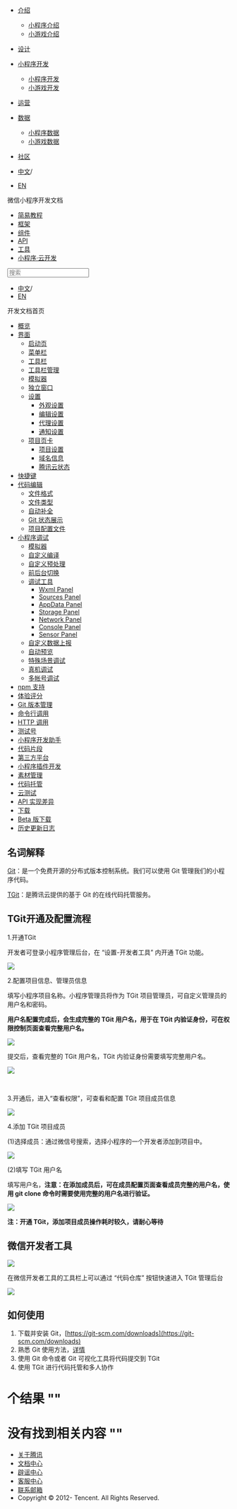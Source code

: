 <div class="book with-summary">

<div class="head">

<div class="head_box">

# [](javascript:; "_('微信公众平台 小程序')")

<div class="header_ctrls">

*   [介绍](javascript:;)
    *   [小程序介绍](https://developers.weixin.qq.com/miniprogram/introduction/index.html?t=18091415)
    *   [小游戏介绍](https://developers.weixin.qq.com/minigame/introduction/index.html?t=18091415)
*   [设计](https://developers.weixin.qq.com/miniprogram/design/index.html?t=18091415)
*   [小程序开发](javascript:;)
    *   [小程序开发](https://developers.weixin.qq.com/miniprogram/dev/index.html?t=18091415)
    *   [小游戏开发](https://developers.weixin.qq.com/minigame/dev/index.html?t=18091415)
*   [运营](https://developers.weixin.qq.com/miniprogram/product/index.html?t=18091415)
*   [数据](javascript:;)
    *   [小程序数据](https://developers.weixin.qq.com/miniprogram/analysis/index.html?t=18091415)
    *   [小游戏数据](https://developers.weixin.qq.com/minigame/analysis/index.html?t=18091415)
*   [社区](https://developers.weixin.qq.com/)

*   [中文](https://developers.weixin.qq.com/miniprogram/dev/qcloud/tgit.html?t=18091415)<span class="split-line">/</span>
*   [EN](https://developers.weixin.qq.com/miniprogram/en/dev/qcloud/tgit.html?t=18091415)

</div>

</div>

</div>

<div class="sub_nav_box">

<div class="sub_nav_inner">

<div class="book-summary-opr" id="js-book-summary-opr"><a class="book-summary-btn"></a></div>

<div class="top_sub_nav">

<div class="top_title_wap"><span class="icon_title icon_dev"></span>

微信小程序开发文档

</div>

*   [简易教程](../)
*   [框架](../framework/MINA.html)
*   [组件](../component/)
*   [API](../api/network/download/wx.downloadFile.html)
*   [工具](../devtools/devtools.html)
*   [小程序·云开发](../wxcloud/basis/getting-started.html)

</div>

<div id="book-search-input" role="search">

<form><label for="search-input" class="search-icon" id="js-search-icon"></label><input type="text" id="search-input" name="search-input" placeholder="搜索"> </form>

</div>

*   [中文](https://developers.weixin.qq.com/miniprogram/dev/qcloud/tgit.html?t=18091415)<span class="split-line">/</span>
*   [EN](https://developers.weixin.qq.com/miniprogram/en/dev/qcloud/tgit.html?t=18091415)

</div>

</div>

<div class="book-summary">

<div class="book-summary-home" id="js-summary-home"><a><span class="icon_home_s icon_dev"></span><span class="s_title_2">开发文档首页</span></a></div>

<nav role="navigation">

*   [概览](../devtools/devtools.html)
*   [界面](../devtools/page.html)
    *   [启动页](../devtools/page.html#启动页)
    *   [菜单栏](../devtools/page.html#菜单栏)
    *   [工具栏](../devtools/page.html#工具栏)
    *   [工具栏管理](../devtools/page.html#工具栏管理)
    *   [模拟器](../devtools/page.html#模拟器)
    *   [独立窗口](../devtools/page.html#独立窗口)
    *   [设置](../devtools/settings.html)
        *   [外观设置](../devtools/settings.html#外观设置)
        *   [编辑设置](../devtools/settings.html#编辑设置)
        *   [代理设置](../devtools/settings.html#代理设置)
        *   [通知设置](../devtools/settings.html#通知设置)
    *   [项目页卡](../devtools/project.html)
        *   [项目设置](../devtools/project.html#项目设置)
        *   [域名信息](../devtools/project.html#域名信息)
        *   [腾讯云状态](../devtools/project.html#腾讯云状态)
*   [快捷键](../devtools/shortcut.html)
*   [代码编辑](../devtools/edit.html)
    *   [文件格式](../devtools/edit.html#文件格式)
    *   [文件类型](../devtools/edit.html#文件支持)
    *   [自动补全](../devtools/edit.html#自动补全)
    *   [Git 状态展示](../devtools/edit.html#git-状态展示)
    *   [项目配置文件](../devtools/projectconfig.html)
*   [小程序调试](../devtools/debug.html)
    *   [模拟器](../devtools/debug.html#模拟器)
    *   [自定义编译](../devtools/debug.html#自定义编译)
    *   [自定义预处理](../devtools/debug.html#自定义预处理)
    *   [前后台切换](../devtools/debug.html#前后台切换)
    *   [调试工具](../devtools/debug.html#调试工具)
        *   [Wxml Panel](../devtools/debug.html#wxml-panel)
        *   [Sources Panel](../devtools/debug.html#sources-panel)
        *   [AppData Panel](../devtools/debug.html#appdata-panel)
        *   [Storage Panel](../devtools/debug.html#storage-panel)
        *   [Network Panel](../devtools/debug.html#network-panel)
        *   [Console Panel](../devtools/debug.html#console-panel)
        *   [Sensor Panel](../devtools/debug.html#sensor-panel)
    *   [自定义数据上报](../devtools/debug.html#自定义数据上报)
    *   [自动预览](../devtools/debug.html#自动预览)
    *   [特殊场景调试](../devtools/different.html)
    *   [真机调试](../devtools/remote-debug.html)
    *   [多帐号调试](../devtools/multiaccount.html)
*   [npm 支持](../devtools/npm.html)
*   [体验评分](../devtools/audits.html)
*   [Git 版本管理](../devtools/git.html)
*   [命令行调用](../devtools/cli.html)
*   [HTTP 调用](../devtools/http.html)
*   [测试号](../devtools/sandbox.html)
*   [小程序开发助手](../devtools/mydev.html)
*   [代码片段](../devtools/minicode.html)
*   [第三方平台](../devtools/ext.html)
*   [小程序插件开发](../devtools/plugin.html)
*   [素材管理](./material.html)
*   [代码托管](./tgit.html)
*   [云测试](../devtools/monkey-test.html)
*   [API 实现差异](../devtools/notsupport.html)
*   [下载](../devtools/download.html)
*   [Beta 版下载](../devtools/beta.html)
*   [历史更新日志](../devtools/uplog.html)

</nav>

</div>

<div class="book-body">

<div class="body-inner">

<div class="page-wrapper" tabindex="-1" role="main">

<div class="page-inner">

<div id="book-search-results">

<div class="search-noresults">

<section class="normal markdown-section">

## 名词解释

[Git](https://git-scm.com)：是一个免费开源的分布式版本控制系统。我们可以使用 Git 管理我们的小程序代码。

[TGit](https://cloud.tencent.com/document/product/612/11023)：是腾讯云提供的基于 Git 的在线代码托管服务。

## TGit开通及配置流程

1.开通TGit

开发者可登录小程序管理后台，在 “设置-开发者工具” 内开通 TGit 功能。

![](https://developers.weixin.qq.com/miniprogram/dev/qcloud/image/tgit/tgit1.png?t=18091415)

2.配置项目信息、管理员信息

填写小程序项目名称。小程序管理员将作为 TGit 项目管理员，可自定义管理员的用户名和密码。

**用户名配置完成后，会生成完整的 TGit 用户名，用于在 TGit 内验证身份，可在权限控制页面查看完整用户名。**

![](https://developers.weixin.qq.com/miniprogram/dev/qcloud/image/tgit/tgit3.png?t=18091415)

提交后，查看完整的 TGit 用户名，TGit 内验证身份需要填写完整用户名。

![](https://developers.weixin.qq.com/miniprogram/dev/qcloud/image/tgit/tgit8.png?t=18091415)

​

3.开通后，进入“查看权限”，可查看和配置 TGit 项目成员信息

![](https://developers.weixin.qq.com/miniprogram/dev/qcloud/image/tgit/tgit6.png?t=18091415)

4.添加 TGit 项目成员

(1)选择成员：通过微信号搜索，选择小程序的一个开发者添加到项目中。

![](https://developers.weixin.qq.com/miniprogram/dev/qcloud/image/tgit/tgit7.png?t=18091415)

(2)填写 TGit 用户名

填写用户名，**注意：在添加成员后，可在成员配置页面查看成员完整的用户名，使用 git clone 命令时需要使用完整的用户名进行验证。**

![](https://developers.weixin.qq.com/miniprogram/dev/qcloud/image/tgit/tgit9.png?t=18091415)

**注：开通 TGit，添加项目成员操作耗时较久，请耐心等待**

## 微信开发者工具

![](https://developers.weixin.qq.com/miniprogram/dev/qcloud/image/tgit/toolbar.png?t=18091415)

在微信开发者工具的工具栏上可以通过 “代码仓库” 按钮快速进入 TGit 管理后台

![](https://developers.weixin.qq.com/miniprogram/dev/qcloud/image/tgit/devmaster.png?t=18091415)

## 如何使用

1.  下载并安装 Git，[https://git-scm.com/downloads](https://git-scm.com/downloads)
2.  熟悉 Git 使用方法，[详情](https://git-scm.com/doc)
3.  使用 Git 命令或者 Git 可视化工具将代码提交到 TGit
4.  使用 TGit 进行代码托管和多人协作

</section>

</div>

<div class="search-results">

<div class="has-results">

# <span class="search-results-count"></span>个结果 "<span class="search-query"></span>"

</div>

<div class="no-results">

# 没有找到相关内容 "<span class="search-query"></span>"

</div>

</div>

</div>

</div>

</div>

<div class="foot" id="footer">

*   [关于腾讯](https://www.tencent.com/)
*   [文档中心](https://developers.weixin.qq.com/miniprogram/introduction/index.html)
*   [辟谣中心](https://mp.weixin.qq.com/cgi-bin/opshowpage?action=dispelinfo)
*   [客服中心](https://kf.qq.com/product/wx_xcx.html)
*   [联系邮箱](mailto:weixinmp@qq.com)
*   Copyright © 2012-<span id="s_copyright_year"></span> Tencent. All Rights Reserved.

</div>

</div>

[](./material.html)[](../devtools/monkey-test.html)</div>

</div>